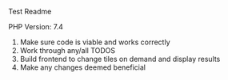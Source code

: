 Test Readme

PHP Version: 7.4

1. Make sure code is viable and works correctly
2. Work through any/all TODOS
3. Build frontend to change tiles on demand and display results
4. Make any changes deemed beneficial
